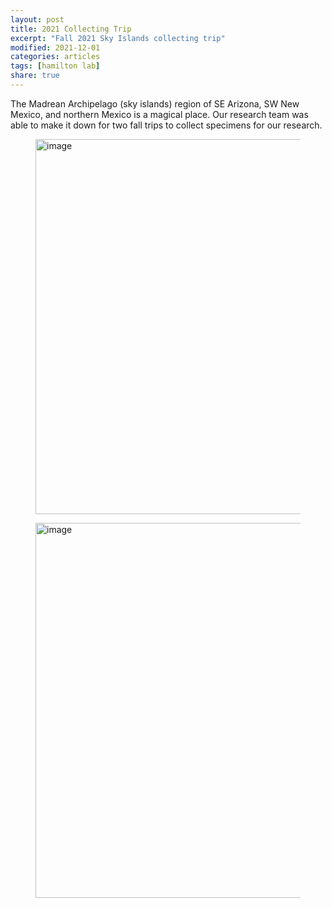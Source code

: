```yaml
---
layout: post
title: 2021 Collecting Trip
excerpt: "Fall 2021 Sky Islands collecting trip"
modified: 2021-12-01
categories: articles
tags: [hamilton lab]
share: true
---
```


The Madrean Archipelago (sky islands) region of SE Arizona, SW New Mexico, and northern Mexico is a magical place. Our research team was able to make it down for two fall trips to collect specimens for our research.
<figure>
	<a href="{{ site.url }}/images/sp_Winchester.jpg"><img src="{{ site.url }}/images/sp_Winchester.jpg" alt="image" width="600" height=""> </a>
</figure>

<figure>
	<a href="{{ site.url }}/images/campsite.jpg"><img src="{{ site.url }}/images/campsite.jpg" alt="image" width="600" height=""> </a>
</figure>
